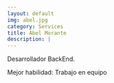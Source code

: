 ```yaml
---
layout: default
img: abel.jpg
category: Services
title: Abel Morante
description: |
---
```

Desarrollador BackEnd.

Mejor habilidad: Trabajo en equipo
